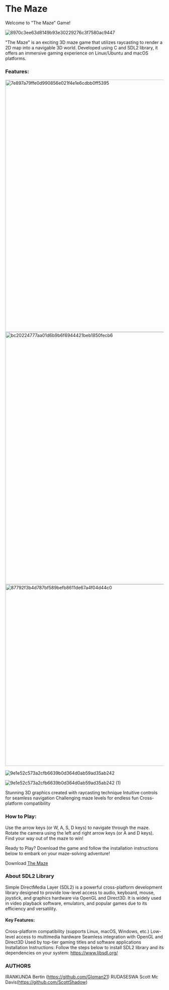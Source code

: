 <h1>The Maze</h1>
Welcome to "The Maze" Game!

![8970c3ee63d8149b93e30229276c3f7580ac9447](https://github.com/Gloman21/Maze/assets/140081862/4c9bb731-8de7-4d1f-8273-4973b08bd0f5)

"The Maze" is an exciting 3D maze game that utilizes raycasting to render a 2D map into a navigable 3D world. Developed using C and SDL2 library, it offers an immersive gaming experience on Linux/Ubuntu and macOS platforms.

<h3>Features:</h3>

<img width="800" alt="7e897a79ffe0d990856e021f4e1e6cdbb0ff5395" src="https://github.com/Gloman21/Maze/assets/140081862/f3511c39-4f0e-4d24-9263-de71fe1b9fe5">

<img width="800" alt="bc20224777aa01d6b9b6f6944421beb1850fecb6" src="https://github.com/Gloman21/Maze/assets/140081862/86e29543-79ab-4dde-8f12-f1162488dc9a">

<img width="576" alt="87792f3b4d787bf589befb8611de67a4f04d44c0" src="https://github.com/Gloman21/Maze/assets/140081862/7653dd60-eb1e-4c99-889a-65cd5375b595">

![9e1e52c573a2cfb6639b0d364d0ab59ad35ab242](https://github.com/Gloman21/Maze/assets/140081862/11c56d1a-fa62-4cc1-a53c-a994958b4e6f)

![9e1e52c573a2cfb6639b0d364d0ab59ad35ab242 (1)](https://github.com/Gloman21/Maze/assets/140081862/7f23b66c-f568-47f2-8bb7-b32af927e05d)

Stunning 3D graphics created with raycasting technique
Intuitive controls for seamless navigation
Challenging maze levels for endless fun
Cross-platform compatibility

<h3>How to Play:</h3>

Use the arrow keys (or W, A, S, D keys) to navigate through the maze.
Rotate the camera using the left and right arrow keys (or A and D keys).
Find your way out of the maze to win!

Ready to Play?
Download the game and follow the installation instructions below to embark on your maze-solving adventure!

Download [The Maze](https://github.com/Gloman21/Maze)

<h3>About SDL2 Library</h3>

Simple DirectMedia Layer (SDL2) is a powerful cross-platform development library designed to provide low-level access to audio, keyboard, mouse, joystick, and graphics hardware via OpenGL and Direct3D. It is widely used in video playback software, emulators, and popular games due to its efficiency and versatility.

<h4>Key Features:</h4>

Cross-platform compatibility (supports Linux, macOS, Windows, etc.)
Low-level access to multimedia hardware
Seamless integration with OpenGL and Direct3D
Used by top-tier gaming titles and software applications
Installation Instructions:
Follow the steps below to install SDL2 library and its dependencies on your system:
https://www.libsdl.org/

<h3>AUTHORS</h3>

IRANKUNDA Bertin (https://github.com/Gloman21)
RUDASESWA Scott Mc Davis(https://github.com/ScottShadow)
